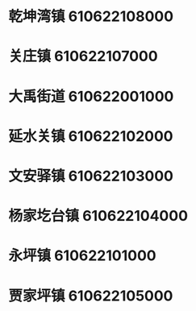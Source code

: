 # 乾坤湾镇 610622108000
# 关庄镇 610622107000
# 大禹街道 610622001000
# 延水关镇 610622102000
# 文安驿镇 610622103000
# 杨家圪台镇 610622104000
# 永坪镇 610622101000
# 贾家坪镇 610622105000
